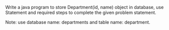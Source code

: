 Write a java program to store  Department(id, name) object in database, use Statement and required steps to complete the given problem statement.
 
Note: use database name: departments and table name: department.
